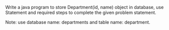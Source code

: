 Write a java program to store  Department(id, name) object in database, use Statement and required steps to complete the given problem statement.
 
Note: use database name: departments and table name: department.
